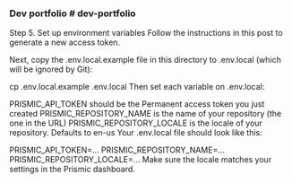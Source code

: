 
### Dev portfolio # dev-portfolio

Step 5. Set up environment variables
Follow the instructions in this post to generate a new access token.

Next, copy the .env.local.example file in this directory to .env.local (which will be ignored by Git):

cp .env.local.example .env.local
Then set each variable on .env.local:

PRISMIC_API_TOKEN should be the Permanent access token you just created
PRISMIC_REPOSITORY_NAME is the name of your repository (the one in the URL)
PRISMIC_REPOSITORY_LOCALE is the locale of your repository. Defaults to en-us
Your .env.local file should look like this:


PRISMIC_API_TOKEN=...
PRISMIC_REPOSITORY_NAME=...
PRISMIC_REPOSITORY_LOCALE=...
Make sure the locale matches your settings in the Prismic dashboard.